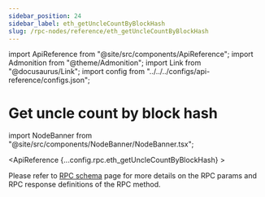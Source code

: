 ```yaml
---
sidebar_position: 24
sidebar_label: eth_getUncleCountByBlockHash
slug: /rpc-nodes/reference/eth_getUncleCountByBlockHash
---
```


import ApiReference from "@site/src/components/ApiReference";
import Admonition from "@theme/Admonition";
import Link from "@docusaurus/Link";
import config from "../../../configs/api-reference/configs.json";

# Get uncle count by block hash

import NodeBanner from "@site/src/components/NodeBanner/NodeBanner.tsx";

<NodeBanner />

<ApiReference {...config.rpc.eth_getUncleCountByBlockHash} >
<Admonition type="info" title="Note">

<p>
Please refer to <a href="/rpc-nodes/reference/evm-rpc-schema">RPC schema</a> page for more details on the RPC params and RPC response definitions of the RPC method. 
</p>
</Admonition>
</ApiReference>

